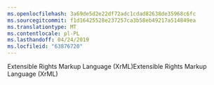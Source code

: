 ```yaml
---
ms.openlocfilehash: 3a69de5d2e22df72adc1cdad82638de35968c6fc
ms.sourcegitcommit: f1d16425528e237257ca3b58eb49217a514849ea
ms.translationtype: MT
ms.contentlocale: pl-PL
ms.lasthandoff: 04/24/2019
ms.locfileid: "63876720"
---
```

<span data-ttu-id="eada5-101">Extensible Rights Markup Language (XrML)</span><span class="sxs-lookup"><span data-stu-id="eada5-101">Extensible Rights Markup Language (XrML)</span></span>